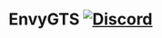 # EnvyGTS [![Discord](https://img.shields.io/discord/831966641586831431)](https://discord.gg/7vqgtrjDGw)
